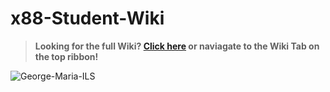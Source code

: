 # x88-Student-Wiki

> **Looking for the full Wiki? [Click here](../../wiki/Home) or naviagate to the Wiki Tab on the top ribbon!**

![George-Maria-ILS](https://github.com/user-attachments/assets/925a9ece-c9e5-4cc7-b232-79e158845dae)
